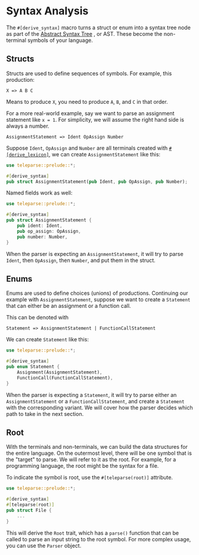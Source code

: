 # Syntax Analysis

The `#[derive_syntax]` macro turns a struct or enum into a syntax tree node
as part of the [Abstract Syntax Tree](https://en.wikipedia.org/wiki/Abstract_syntax_tree)
, or AST. These become the non-terminal symbols of your language.

## Structs
Structs are used to define sequences of symbols. For example, this production:
```text
X => A B C
```
Means to produce `X`, you need to produce `A`, `B`, and `C` in that order.

For a more real-world example, say we want to parse an assignment statement
like `x = 1`. For simplicity, we will assume the right hand side is always a number.
```text
AssignmentStatement => Ident OpAssign Number
```

Suppose `Ident`, `OpAssign` and `Number` are all terminals created with [`#[derive_lexicon]`](../lexical_analysis/derive_lexicon_g.md),
we can create `AssignmentStatement` like this:
```rust
use teleparse::prelude::*;

#[derive_syntax]
pub struct AssignmentStatement(pub Ident, pub OpAssign, pub Number);
```

Named fields work as well:
```rust
use teleparse::prelude::*;

#[derive_syntax]
pub struct AssignmentStatement {
    pub ident: Ident,
    pub op_assign: OpAssign,
    pub number: Number,
}
```

When the parser is expecting an `AssignmentStatement`, it will try to parse
`Ident`, then `OpAssign`, then `Number`, and put them in the struct.

## Enums
Enums are used to define choices (unions) of productions.
Continuing our example with `AssignmentStatement`, suppose we want to
create a `Statement` that can either be an assignment or a function call.

This can be denoted with
```text
Statement => AssignmentStatement | FunctionCallStatement
```

We can create `Statement` like this:
```rust
use teleparse::prelude::*;

#[derive_syntax]
pub enum Statement {
    Assignment(AssignmentStatement),
    FunctionCall(FunctionCallStatement),
}
```

When the parser is expecting a `Statement`, it will try to parse either
an `AssignmentStatement` or a `FunctionCallStatement`, and create a `Statement`
with the corresponding variant. We will cover how the parser decides which
path to take in the next section.

## Root

With the terminals and non-terminals, we can build the data structures for the entire language.
On the outermost level, there will be one symbol that is the "target" to parse.
We will refer to it as the root. For example, for a programming language,
the root might be the syntax for a file.

To indicate the symbol is root, use the `#[teleparse(root)]` attribute.
```rust
use teleparse::prelude::*;

#[derive_syntax]
#[teleparse(root)]
pub struct File {
    ...
}
```

This will derive the `Root` trait, which has a `parse()` function that can be called
to parse an input string to the root symbol. For more complex usage, you can use the `Parser` object.


